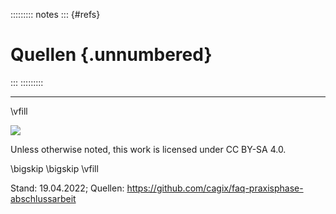 ::::::::: notes
::: {#refs}
# Quellen {.unnumbered}
:::
:::::::::


* * * * *

\vfill

![](https://licensebuttons.net/l/by-sa/4.0/88x31.png)

Unless otherwise noted, this work is licensed under CC BY-SA 4.0.

\bigskip
\bigskip
\vfill

Stand: 19.04.2022;
Quellen: https://github.com/cagix/faq-praxisphase-abschlussarbeit
